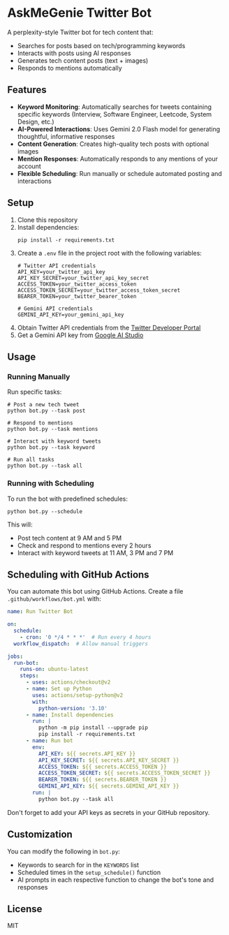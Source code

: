 # AskMeGenie Twitter Bot

A perplexity-style Twitter bot for tech content that:
- Searches for posts based on tech/programming keywords
- Interacts with posts using AI responses
- Generates tech content posts (text + images)
- Responds to mentions automatically

## Features

- **Keyword Monitoring**: Automatically searches for tweets containing specific keywords (Interview, Software Engineer, Leetcode, System Design, etc.)
- **AI-Powered Interactions**: Uses Gemini 2.0 Flash model for generating thoughtful, informative responses
- **Content Generation**: Creates high-quality tech posts with optional images
- **Mention Responses**: Automatically responds to any mentions of your account
- **Flexible Scheduling**: Run manually or schedule automated posting and interactions

## Setup

1. Clone this repository
2. Install dependencies:
   ```
   pip install -r requirements.txt
   ```
3. Create a `.env` file in the project root with the following variables:
   ```
   # Twitter API credentials
   API_KEY=your_twitter_api_key
   API_KEY_SECRET=your_twitter_api_key_secret
   ACCESS_TOKEN=your_twitter_access_token
   ACCESS_TOKEN_SECRET=your_twitter_access_token_secret
   BEARER_TOKEN=your_twitter_bearer_token

   # Gemini API credentials
   GEMINI_API_KEY=your_gemini_api_key
   ```
4. Obtain Twitter API credentials from the [Twitter Developer Portal](https://developer.twitter.com/)
5. Get a Gemini API key from [Google AI Studio](https://makersuite.google.com/app/apikey)

## Usage

### Running Manually

Run specific tasks:
```
# Post a new tech tweet
python bot.py --task post

# Respond to mentions
python bot.py --task mentions

# Interact with keyword tweets
python bot.py --task keyword

# Run all tasks
python bot.py --task all
```

### Running with Scheduling

To run the bot with predefined schedules:
```
python bot.py --schedule
```

This will:
- Post tech content at 9 AM and 5 PM
- Check and respond to mentions every 2 hours
- Interact with keyword tweets at 11 AM, 3 PM and 7 PM

## Scheduling with GitHub Actions

You can automate this bot using GitHub Actions. Create a file `.github/workflows/bot.yml` with:

```yaml
name: Run Twitter Bot

on:
  schedule:
    - cron: '0 */4 * * *'  # Run every 4 hours
  workflow_dispatch:  # Allow manual triggers

jobs:
  run-bot:
    runs-on: ubuntu-latest
    steps:
      - uses: actions/checkout@v2
      - name: Set up Python
        uses: actions/setup-python@v2
        with:
          python-version: '3.10'
      - name: Install dependencies
        run: |
          python -m pip install --upgrade pip
          pip install -r requirements.txt
      - name: Run bot
        env:
          API_KEY: ${{ secrets.API_KEY }}
          API_KEY_SECRET: ${{ secrets.API_KEY_SECRET }}
          ACCESS_TOKEN: ${{ secrets.ACCESS_TOKEN }}
          ACCESS_TOKEN_SECRET: ${{ secrets.ACCESS_TOKEN_SECRET }}
          BEARER_TOKEN: ${{ secrets.BEARER_TOKEN }}
          GEMINI_API_KEY: ${{ secrets.GEMINI_API_KEY }}
        run: |
          python bot.py --task all
```

Don't forget to add your API keys as secrets in your GitHub repository.

## Customization

You can modify the following in `bot.py`:
- Keywords to search for in the `KEYWORDS` list
- Scheduled times in the `setup_schedule()` function
- AI prompts in each respective function to change the bot's tone and responses

## License

MIT 